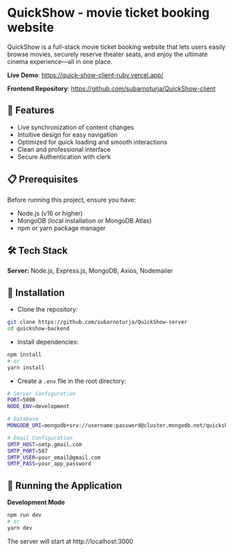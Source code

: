 # QuickShow - movie ticket booking website

QuickShow is a full-stack movie ticket booking website that lets users easily browse movies, securely reserve theater seats, and enjoy the ultimate cinema experience—all in one place.

**Live Demo**: https://quick-show-client-ruby.vercel.app/

**Frontend Repository**: https://github.com/subarnoturja/QuickShow-client

## 🚀 Features

- Live synchronization of content changes
- Intuitive design for easy navigation
- Optimized for quick loading and smooth interactions
- Clean and professional interface
- Secure Authentication with clerk

## 📋 Prerequisites
Before running this project, ensure you have:
- Node.js (v16 or higher)
- MongoDB (local installation or MongoDB Atlas)
- npm or yarn package manager
## 🛠️ Tech Stack

**Server:** Node.js, Express.js, MongoDB, Axios, Nodemailer
## 🔧 Installation

- Clone the repository:

``` bash
git clone https://github.com/subarnoturja/QuickShow-server
cd quickshow-backend
```

- Install dependencies:

```bash
npm install
# or
yarn install
```

- Create a `.env` file in the root directory:

```bash
# Server Configuration
PORT=5000
NODE_ENV=development
```

``` bash
# Database
MONGODB_URI=mongodb+srv://username:password@cluster.mongodb.net/quickshow
```

``` bash
# Email Configuration
SMTP_HOST=smtp.gmail.com
SMTP_PORT=587
SMTP_USER=your_email@gmail.com
SMTP_PASS=your_app_password
```

## 🚀 Running the Application
**Development Mode**
``` bash
npm run dev
# or
yarn dev
```

The server will start at http://localhost:3000